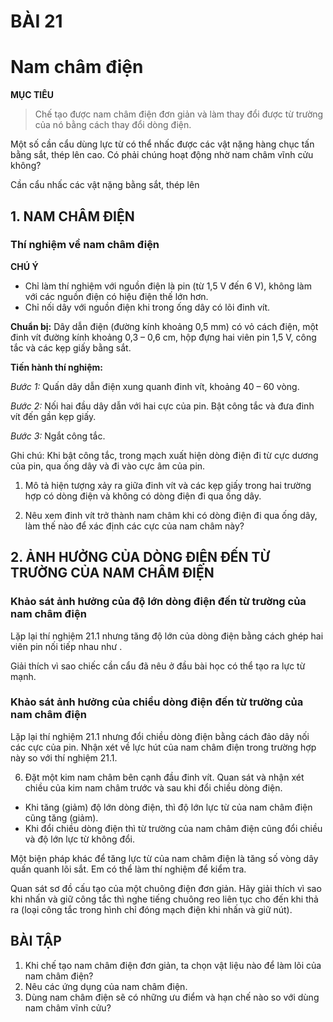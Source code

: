 # BÀI 21

# Nam châm điện

**MỤC TIÊU**
> Chế tạo được nam châm điện đơn giản và làm thay đổi được từ trường của nó bằng cách thay đổi dòng điện.

Một số cần cẩu dùng lực từ có thể nhấc được các vật nặng hàng chục tấn bằng sắt, thép lên cao. Có phải chúng hoạt động nhờ nam châm vĩnh cửu không?

Cần cẩu nhấc các vật nặng bằng sắt, thép lên

## 1. NAM CHÂM ĐIỆN

### Thí nghiệm về nam châm điện

**CHÚ Ý**
- Chỉ làm thí nghiệm với nguồn điện là pin (từ 1,5 V đến 6 V), không làm với các nguồn điện có hiệu điện thế lớn hơn.
- Chỉ nối dây với nguồn điện khi trong ống dây có lõi đinh vít.

**Chuẩn bị:** Dây dẫn điện (đường kính khoảng 0,5 mm) có vỏ cách điện, một đinh vít đường kính khoảng 0,3 – 0,6 cm, hộp đựng hai viên pin 1,5 V, công tắc và các kẹp giấy bằng sắt.

**Tiến hành thí nghiệm:**

*Bước 1:* Quấn dây dẫn điện xung quanh đinh vít, khoảng 40 – 60 vòng.

*Bước 2:* Nối hai đầu dây dẫn với hai cực của pin. Bật công tắc và đưa đinh vít đến gần kẹp giấy.

*Bước 3:* Ngắt công tắc.

Ghi chú: Khi bật công tắc, trong mạch xuất hiện dòng điện đi từ cực dương của pin, qua ống dây và đi vào cực âm của pin.

1. Mô tả hiện tượng xảy ra giữa đinh vít và các kẹp giấy trong hai trường hợp có dòng điện và không có dòng điện đi qua ống dây.

2. Nêu xem đinh vít trở thành nam châm khi có dòng điện đi qua ống dây, làm thế nào để xác định các cực của nam châm này?

## 2. ẢNH HƯỞNG CỦA DÒNG ĐIỆN ĐẾN TỪ TRƯỜNG CỦA NAM CHÂM ĐIỆN

### Khảo sát ảnh hưởng của độ lớn dòng điện đến từ trường của nam châm điện

Lặp lại thí nghiệm 21.1 nhưng tăng độ lớn của dòng điện bằng cách ghép hai viên pin nối tiếp nhau như .

Giải thích vì sao chiếc cần cẩu đã nêu ở đầu bài học có thể tạo ra lực từ mạnh.

### Khảo sát ảnh hưởng của chiều dòng điện đến từ trường của nam châm điện

Lặp lại thí nghiệm 21.1 nhưng đổi chiều dòng điện bằng cách đảo dây nối các cực của pin. Nhận xét về lực hút của nam châm điện trong trường hợp này so với thí nghiệm 21.1.

6. Đặt một kim nam châm bên cạnh đầu đinh vít. Quan sát và nhận xét chiều của kim nam châm trước và sau khi đổi chiều dòng điện.

- Khi tăng (giảm) độ lớn dòng điện, thì độ lớn lực từ của nam châm điện cũng tăng (giảm).
- Khi đổi chiều dòng điện thì từ trường của nam châm điện cũng đổi chiều và độ lớn lực từ không đổi.

Một biện pháp khác để tăng lực từ của nam châm điện là tăng số vòng dây quấn quanh lõi sắt. Em có thể làm thí nghiệm để kiểm tra.

Quan sát sơ đồ cấu tạo của một chuông điện đơn giản. Hãy giải thích vì sao khi nhấn và giữ công tắc thì nghe tiếng chuông reo liên tục cho đến khi thả ra (loại công tắc trong hình chỉ đóng mạch điện khi nhấn và giữ nút).

## BÀI TẬP

1. Khi chế tạo nam châm điện đơn giản, ta chọn vật liệu nào để làm lõi của nam châm điện?
2. Nêu các ứng dụng của nam châm điện.
3. Dùng nam châm điện sẽ có những ưu điểm và hạn chế nào so với dùng nam châm vĩnh cửu?
